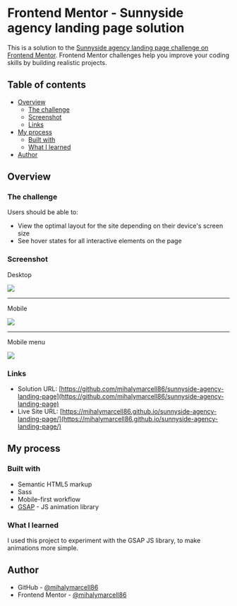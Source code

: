 # Frontend Mentor - Sunnyside agency landing page solution

This is a solution to the [Sunnyside agency landing page challenge on Frontend Mentor](https://www.frontendmentor.io/challenges/sunnyside-agency-landing-page-7yVs3B6ef). Frontend Mentor challenges help you improve your coding skills by building realistic projects.

## Table of contents

- [Overview](#overview)
  - [The challenge](#the-challenge)
  - [Screenshot](#screenshot)
  - [Links](#links)
- [My process](#my-process)
  - [Built with](#built-with)
  - [What I learned](#what-i-learned)
- [Author](#author)

## Overview

### The challenge

Users should be able to:

- View the optimal layout for the site depending on their device's screen size
- See hover states for all interactive elements on the page

### Screenshot

Desktop

![](./screenshots/screenshot-desktop.png)

---

Mobile

![](./screenshots/screenshot-mobile.png)

---

Mobile menu

![](./screenshots/screenshot-mobile-menu.png)

### Links

- Solution URL: [https://github.com/mihalymarcell86/sunnyside-agency-landing-page](https://github.com/mihalymarcell86/sunnyside-agency-landing-page)
- Live Site URL: [https://mihalymarcell86.github.io/sunnyside-agency-landing-page/](https://mihalymarcell86.github.io/sunnyside-agency-landing-page/)

## My process

### Built with

- Semantic HTML5 markup
- Sass
- Mobile-first workflow
- [GSAP](https://greensock.com/) - JS animation library

### What I learned

I used this project to experiment with the GSAP JS library, to make animations more simple.

## Author

- GitHub - [@mihalymarcell86](https://www.github.com/mihalymarcell86)
- Frontend Mentor - [@mihalymarcell86](https://www.frontendmentor.io/profile/mihalymarcell86)
